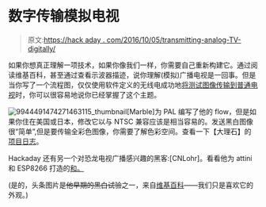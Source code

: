 # 数字传输模拟电视

> 原文:[https://hack aday . com/2016/10/05/transmitting-analog-TV-digitally/](https://hackaday.com/2016/10/05/transmitting-analog-tv-digitally/)

如果你想真正理解一项技术，如果你像我们一样，你需要自己重新构建它。通过阅读维基百科，甚至通过查看示波器描迹，说你理解(模拟)广播电视是一回事。但是当你写了一个流程图，仅仅使用软件定义的无线电成功地[将测试图像传输到普通电视](https://hackaday.io/project/14904-analog-tv-broadcast-of-the-new-age)时，你可以很容易地说你已经掌握了这个主题。

![9944491474271463115_thumbnail](../Images/0e4e48e702af3123d9984e3badf66f97.png)[Marble]为 PAL 编写了他的 flow，但是如果你住在美国或日本，修改它以与 NTSC 兼容应该是相当容易的。发送黑白图像很“简单”,但是要传输全彩色图像，你需要了解色彩空间。查看一下【大理石】的[项目日志](https://hackaday.io/project/14904/logs)。

Hackaday 还有另一个对恐龙电视广播感兴趣的黑客:[CNLohr]。看看他为 attini 和 ESP8266 打造的[和](http://hackaday.com/2015/02/26/attiny85-does-over-the-air-ntsc/)[。](http://hackaday.com/2016/03/01/color-tv-broadcasts-are-esp8266s-newest-trick/)

(是的，头条图片是~~他早期的黑白试验~~之一，来自[维基百科](https://en.wikipedia.org/wiki/Scan_line)——我们只是喜欢它的外观。)